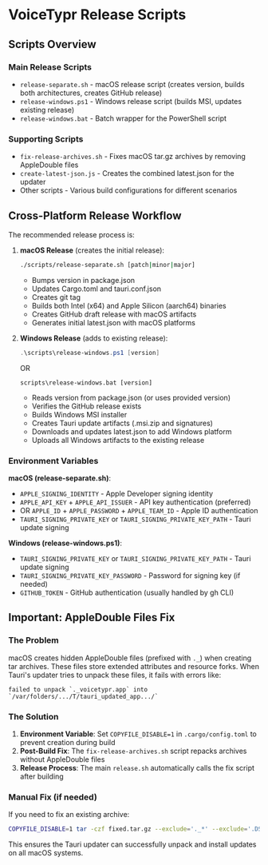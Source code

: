 # VoiceTypr Release Scripts

## Scripts Overview

### Main Release Scripts
- `release-separate.sh` - macOS release script (creates version, builds both architectures, creates GitHub release)
- `release-windows.ps1` - Windows release script (builds MSI, updates existing release)
- `release-windows.bat` - Batch wrapper for the PowerShell script

### Supporting Scripts
- `fix-release-archives.sh` - Fixes macOS tar.gz archives by removing AppleDouble files
- `create-latest-json.js` - Creates the combined latest.json for the updater
- Other scripts - Various build configurations for different scenarios

## Cross-Platform Release Workflow

The recommended release process is:

1. **macOS Release** (creates the initial release):
   ```bash
   ./scripts/release-separate.sh [patch|minor|major]
   ```
   - Bumps version in package.json
   - Updates Cargo.toml and tauri.conf.json
   - Creates git tag
   - Builds both Intel (x64) and Apple Silicon (aarch64) binaries
   - Creates GitHub draft release with macOS artifacts
   - Generates initial latest.json with macOS platforms

2. **Windows Release** (adds to existing release):
   ```powershell
   .\scripts\release-windows.ps1 [version]
   ```
   OR
   ```batch
   scripts\release-windows.bat [version]
   ```
   - Reads version from package.json (or uses provided version)
   - Verifies the GitHub release exists
   - Builds Windows MSI installer
   - Creates Tauri update artifacts (.msi.zip and signatures)
   - Downloads and updates latest.json to add Windows platform
   - Uploads all Windows artifacts to the existing release

### Environment Variables

**macOS (release-separate.sh)**:
- `APPLE_SIGNING_IDENTITY` - Apple Developer signing identity
- `APPLE_API_KEY` + `APPLE_API_ISSUER` - API key authentication (preferred)
- OR `APPLE_ID` + `APPLE_PASSWORD` + `APPLE_TEAM_ID` - Apple ID authentication
- `TAURI_SIGNING_PRIVATE_KEY` or `TAURI_SIGNING_PRIVATE_KEY_PATH` - Tauri update signing

**Windows (release-windows.ps1)**:
- `TAURI_SIGNING_PRIVATE_KEY` or `TAURI_SIGNING_PRIVATE_KEY_PATH` - Tauri update signing
- `TAURI_SIGNING_PRIVATE_KEY_PASSWORD` - Password for signing key (if needed)
- `GITHUB_TOKEN` - GitHub authentication (usually handled by gh CLI)

## Important: AppleDouble Files Fix

### The Problem
macOS creates hidden AppleDouble files (prefixed with `._`) when creating tar archives. These files store extended attributes and resource forks. When Tauri's updater tries to unpack these files, it fails with errors like:

```
failed to unpack `._voicetypr.app` into `/var/folders/.../T/tauri_updated_app.../`
```

### The Solution
1. **Environment Variable**: Set `COPYFILE_DISABLE=1` in `.cargo/config.toml` to prevent creation during build
2. **Post-Build Fix**: The `fix-release-archives.sh` script repacks archives without AppleDouble files
3. **Release Process**: The main `release.sh` automatically calls the fix script after building

### Manual Fix (if needed)
If you need to fix an existing archive:
```bash
COPYFILE_DISABLE=1 tar -czf fixed.tar.gz --exclude='._*' --exclude='.DS_Store' VoiceTypr.app
```

This ensures the Tauri updater can successfully unpack and install updates on all macOS systems.